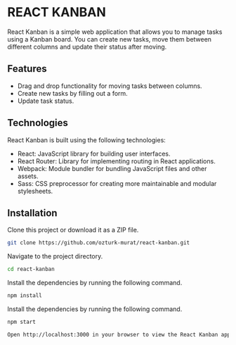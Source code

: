 # REACT KANBAN
React Kanban is a simple web application that allows you to manage tasks using a Kanban board. 
You can create new tasks, move them between different columns and update their status after moving.

## Features

- Drag and drop functionality for moving tasks between columns.
- Create new tasks by filling out a form.
- Update task status.

## Technologies

React Kanban is built using the following technologies:

- React: JavaScript library for building user interfaces.
- React Router: Library for implementing routing in React applications.
- Webpack: Module bundler for bundling JavaScript files and other assets.
- Sass: CSS preprocessor for creating more maintainable and modular stylesheets.

## Installation

Clone this project or download it as a ZIP file.
```bash
git clone https://github.com/ozturk-murat/react-kanban.git
```
Navigate to the project directory.
```bash
cd react-kanban
```

Install the dependencies by running the following command.
```bash
npm install
```
Install the dependencies by running the following command.
```bash
npm start
```
```bash
Open http://localhost:3000 in your browser to view the React Kanban application.
```